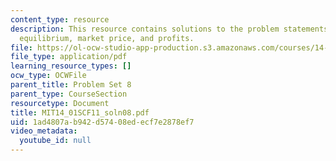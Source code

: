 ```yaml
---
content_type: resource
description: This resource contains solutions to the problem statements related to
  equilibrium, market price, and profits.
file: https://ol-ocw-studio-app-production.s3.amazonaws.com/courses/14-01sc-principles-of-microeconomics-fall-2011/1ad4807ab942d57408edecf7e2878ef7_MIT14_01SCF11_soln08.pdf
file_type: application/pdf
learning_resource_types: []
ocw_type: OCWFile
parent_title: Problem Set 8
parent_type: CourseSection
resourcetype: Document
title: MIT14_01SCF11_soln08.pdf
uid: 1ad4807a-b942-d574-08ed-ecf7e2878ef7
video_metadata:
  youtube_id: null
---
```

